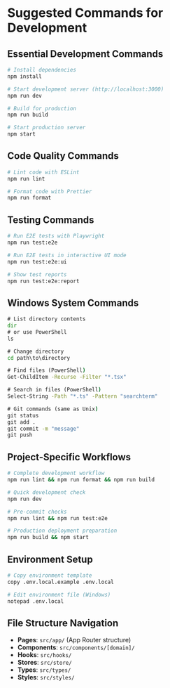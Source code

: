 # Suggested Commands for Development

## Essential Development Commands
```bash
# Install dependencies
npm install

# Start development server (http://localhost:3000)
npm run dev

# Build for production
npm run build

# Start production server
npm start
```

## Code Quality Commands
```bash
# Lint code with ESLint
npm run lint

# Format code with Prettier
npm run format
```

## Testing Commands
```bash
# Run E2E tests with Playwright
npm run test:e2e

# Run E2E tests in interactive UI mode
npm run test:e2e:ui

# Show test reports
npm run test:e2e:report
```

## Windows System Commands
```cmd
# List directory contents
dir
# or use PowerShell
ls

# Change directory
cd path\to\directory

# Find files (PowerShell)
Get-ChildItem -Recurse -Filter "*.tsx"

# Search in files (PowerShell)
Select-String -Path "*.ts" -Pattern "searchterm"

# Git commands (same as Unix)
git status
git add .
git commit -m "message"
git push
```

## Project-Specific Workflows
```bash
# Complete development workflow
npm run lint && npm run format && npm run build

# Quick development check
npm run dev

# Pre-commit checks
npm run lint && npm run test:e2e

# Production deployment preparation
npm run build && npm start
```

## Environment Setup
```bash
# Copy environment template
copy .env.local.example .env.local

# Edit environment file (Windows)
notepad .env.local
```

## File Structure Navigation
- **Pages**: `src/app/` (App Router structure)
- **Components**: `src/components/[domain]/`
- **Hooks**: `src/hooks/`
- **Stores**: `src/store/`
- **Types**: `src/types/`
- **Styles**: `src/styles/`